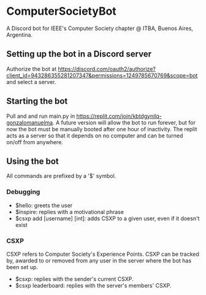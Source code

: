 # ComputerSocietyBot
A Discord bot for IEEE's Computer Society chapter @ ITBA, Buenos Aires, Argentina. 

## Setting up the bot in a Discord server
Authorize the bot at https://discord.com/oauth2/authorize?client_id=943286355281207347&permissions=1249785670769&scope=bot and select a server. 

## Starting the bot 
Pull and and run main.py in https://replit.com/join/kbtdgynilq-gonzalomanuelma. A future version will allow the bot to run forever, but for now the bot must be manually booted after one hour of inactivity. The replit acts as a server so that it depends on no computer and can be turned on/off from anywhere. 

## Using the bot 
All commands are prefixed by a '$' symbol. 

### Debugging
- $hello: greets the user 
- $inspire: replies with a motivational phrase 
- $csxp add [username] [int]: adds CSXP to a given user, even if it doesn't exist 

### CSXP 
CSXP refers to Computer Society's Experience Points. CSXP can be tracked by, awarded to or removed from any user in the server where the bot has been set up. 
- $csxp: replies with the sender's current CSXP. 
- $csxp leaderboard: replies with the server's members' CSXP.


